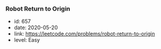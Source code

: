 ### Robot Return to Origin

* id: 657
* date: 2020-05-20
* link: https://leetcode.com/problems/robot-return-to-origin
* level: Easy
